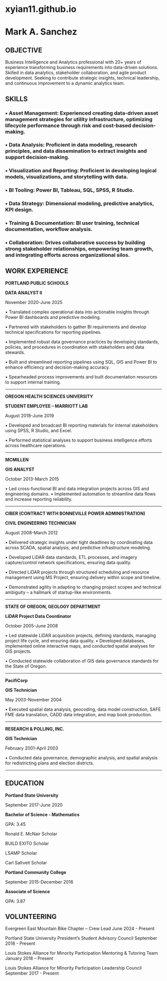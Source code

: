# xyian11.github.io

# Mark A. Sanchez

## OBJECTIVE

Business Intelligence and Analytics professional with 20+ years of experience transforming business requirements into data-driven solutions. Skilled in data analytics, stakeholder collaboration, and agile product development. Seeking to contribute strategic insights, technical leadership, and continuous improvement to a dynamic analytics team.

## SKILLS

### • Asset Management: Experienced creating data-driven asset management strategies for utility infrastructure, optimizing lifecycle performance through risk and cost-based decision-making.
### • Data Analysis: Proficient in data modeling, research principles, and data dissemination to extract insights and support decision-making.
### • Visualization and Reporting: Proficient in developing logical models, visualizations, and storytelling with data. 
### • BI Tooling: Power BI, Tableau, SQL, SPSS, R Studio.
### • Data Strategy: Dimensional modeling, predictive analytics, KPI design.
### • Training & Documentation: BI user training, technical documentation, workflow analysis.
### • Collaboration: Drives collaborative success by building strong stakeholder relationships, empowering team growth, and integrating efforts across organizational silos.

## WORK EXPERIENCE

**PORTLAND PUBLIC SCHOOLS**

**DATA ANALYST II**

November 2020-June 2025

• Translated complex operational data into actionable insights through Power BI dashboards and predictive modeling.

• Partnered with stakeholders to gather BI requirements and develop technical specifications for reporting pipelines.

• Implemented robust data governance practices by developing standards, policies, and procedures in coordination with stakeholders and data stewards.

• Built and streamlined reporting pipelines using SQL, GIS and Power BI to enhance efficiency and decision-making accuracy.

• Spearheaded process improvements and built documentation resources to support internal training.

_____________________________________


**OREGON HEALTH SCIENCES UNIVERSITY**

**STUDENT EMPLOYEE – MARRIOTT LAB**

August 2018-June 2019

• Developed and broadcast BI reporting materials for internal stakeholders using SPSS, R Studio, and Excel.

• Performed statistical analyses to support business intelligence efforts across healthcare operations.

_____________________________________

**MCMILLEN**

**GIS ANALYST**

October 2013-March 2015

• Led cross-functional BI and data integration projects across GIS and engineering domains.
• Implemented automation to streamline data flows and increase reporting reliability.

_____________________________________

**CIBER (CONTRACT WITH BONNEVILLE POWER ADMINISTRATION)**

**CIVIL ENGINEERING TECHNICIAN**

August 2008-March 2012

• Delivered strategic insights under tight deadlines by coordinating data across SCADA, spatial analysis, and predictive infrastructure modeling.

• Developed LiDAR data standards, ETL processes, and imagery capture/control network specifications, ensuring data quality.

• Directed LiDAR projects through structured scheduling and resource management using MS Project, ensuring delivery within scope and timeline.

• Demonstrated agility in adapting to changing project scopes and technical ambiguity – a hallmark of startup-like environments.

_____________________________________

**STATE OF OREGON, GEOLOGY DEPARTMENT**

**LiDAR Project Data Coordinator**

October 2005-June 2008

• Led statewide LiDAR acquisition projects, defining standards, managing project life cycle, and ensuring data quality. • Developed databases, implemented online interactive maps, and conducted spatial analyses for GIS projects.

• Conducted statewide collaboration of GIS data governance standards for the State of Oregon.

_____________________________________

**PacifiCorp**

**GIS Technician**

May 2003-November 2004

• Executed spatial data analysis, geocoding, data model construction, SAFE FME data translation, CADD data integration, and map book production.

_____________________________________

**RESEARCH & POLLING, INC.**

**GIS Technician**

February 2001-April 2003

• Conducted data governance, demographic analysis, and spatial analysis for redistricting plans and election districts.

_____________________________________

## EDUCATION

**Portland State University**

September 2017-June 2020

**Bachelor of Science - Mathematics**

GPA: 3.45

Ronald E. McNair Scholar

BUILD EXITO Scholar

LSAMP Scholar

Carl Saltveit Scholar

**Portland Community College**

September 2015-December 2016

**Associate of Science**

GPA: 3.87

## VOLUNTEERING

Evergreen East Mountain Bike Chapter – Crew Lead						June 2024 - Present

Portland State University President’s Student Advisory Council				September 2018 - Present

Louis Stokes Alliance for Minority Participation Mentoring & Tutoring Team			 January 2018 – Present

Louis Stokes Alliance for Minority Participation Leadership Council				September 2017 - Present

